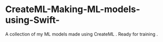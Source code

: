 # CreateML-Making-ML-models-using-Swift-
A collection of my ML models made using CreateML . Ready for training .
